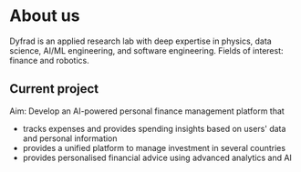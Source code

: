 # About us

Dyfrad is an applied research lab with deep expertise in physics, data science, AI/ML engineering, and software engineering. Fields of interest: finance and robotics.

## Current project
Aim: Develop an AI-powered personal finance management platform that
* tracks expenses and provides spending insights based on users' data and personal information
* provides a unified platform to manage investment in several countries
* provides personalised financial advice using advanced analytics and AI


